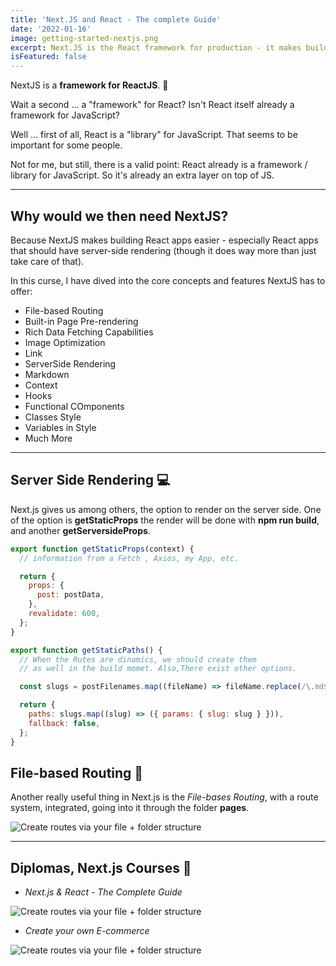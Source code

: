 ```yaml
---
title: 'Next.JS and React - The complete Guide'
date: '2022-01-16'
image: getting-started-nextjs.png
excerpt: Next.JS is the React framework for production - it makes building fulls-tack React apps and sites a breeze and ships with built-in SSR. 🧨
isFeatured: false
---
```


NextJS is a **framework for ReactJS**. 🤔

Wait a second ... a "framework" for React? Isn't React itself already a framework for JavaScript?

Well ... first of all, React is a "library" for JavaScript. That seems to be important for some people.

Not for me, but still, there is a valid point: React already is a framework / library for JavaScript. So it's already an extra layer on top of JS.

---

## Why would we then need NextJS?

Because NextJS makes building React apps easier - especially React apps that should have server-side rendering (though it does way more than just take care of that).

In this curse, I have dived into the core concepts and features NextJS has to offer:

- File-based Routing
- Built-in Page Pre-rendering
- Rich Data Fetching Capabilities
- Image Optimization
- Link
- ServerSide Rendering
- Markdown
- Context
- Hooks
- Functional COmponents
- Classes Style
- Variables in Style
- Much More

---

## Server Side Rendering 💻

Next.js gives us among others, the option to render on the server side. One of the option is **getStaticProps** the render will be done with **npm run build**, and another **getServersideProps**.

```js
export function getStaticProps(context) {
  // information from a Fetch , Axios, my App, etc.

  return {
    props: {
      post: postData,
    },
    revalidate: 600,
  };
}

export function getStaticPaths() {
  // When the Rutes are dinamics, we should create them
  // as well in the build momet. Also,There exist other options.

  const slugs = postFilenames.map((fileName) => fileName.replace(/\.md$/, ''));

  return {
    paths: slugs.map((slug) => ({ params: { slug: slug } })),
    fallback: false,
  };
}
```

## File-based Routing 🚦

Another really useful thing in Next.js is the _File-bases Routing_, with a route system, integrated, going into it through the folder **pages**.

![Create routes via your file + folder structure](routes.png)

---

## Diplomas, Next.js Courses 📜

- _Next.js & React - The Complete Guide_

![Create routes via your file + folder structure](nextjs.png)

- _Create your own E-commerce_

![Create routes via your file + folder structure](E-commerce.png)
